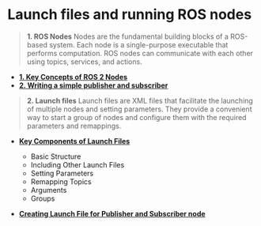 # Launch files and running ROS nodes


> **1. ROS Nodes**
Nodes are the fundamental building blocks of a ROS-based system. Each node is a single-purpose executable that performs computation. ROS nodes can communicate with each other using topics, services, and actions.

 - **[1. Key Concepts of ROS 2 Nodes](1_ros_nodes.md)**
 - **[2. Writing a simple publisher and subscriber](1_1_pub_sub.md)**




> **2. Launch files**
Launch files are XML files that facilitate the launching of multiple nodes and setting parameters. They provide a convenient way to start a group of nodes and configure them with the required parameters and remappings.

 - **[Key Components of Launch Files](2_launch_files.md)**
    - Basic Structure
    - Including Other Launch Files
    - Setting Parameters
    - Remapping Topics
    - Arguments
    - Groups

 - **[Creating Launch File for Publisher and Subscriber node](2_1_launchfile_pubsub.md)**
